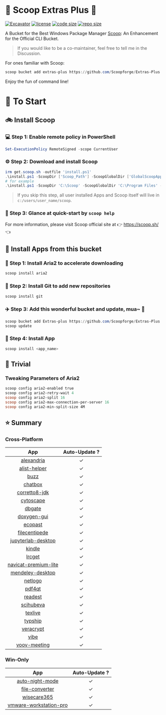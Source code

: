 # 🍨 Scoop Extras Plus 🍨

[![Excavator](https://github.com/Scoopforge/Extras-Plus/actions/workflows/ci.yml/badge.svg)](https://github.com/Scoopforge/Extras-Plus/actions/workflows/ci.yml)
[![license](https://img.shields.io/github/license/Scoopforge/Extras-Plus)](https://github.com/Scoopforge/Extras-Plus/blob/master/LICENSE)
[![code size](https://img.shields.io/github/languages/code-size/Scoopforge/Extras-Plus.svg)](https://img.shields.io/github/languages/code-size/Scoopforge/Extras-Plus.svg)
[![repo size](https://img.shields.io/github/repo-size/Scoopforge/Extras-Plus.svg)](https://img.shields.io/github/repo-size/Scoopforge/Extras-Plus.svg)

A Bucket for the Best Windows Package Manager [Scoop](https://github.com/ScoopInstaller/Scoop): An Enhancement for the Official CLI Bucket.

> If you would like to be a co-maintainer, feel free to tell me in the Discussion.

For ones familiar with Scoop:

```powershell
scoop bucket add extras-plus https://github.com/Scoopforge/Extras-Plus
```

Enjoy the fun of command line!

# 🏃 To Start

## 🚲 Install Scoop

### 💻 Step 1: Enable remote policy in PowerShell

```powershell
Set-ExecutionPolicy RemoteSigned -scope CurrentUser
```

### ⚙️ Step 2: Download and install Scoop

```powershell
irm get.scoop.sh -outfile 'install.ps1'
.\install.ps1 -ScoopDir ['Scoop_Path'] -ScoopGlobalDir ['GlobalScoopApps_Path'] -NoProxy
# for example
.\install.ps1 -ScoopDir 'C:\Scoop' -ScoopGlobalDir 'C:\Program Files' -NoProxy
```

> If you skip this step, all user installed Apps and Scoop itself will live in `c:/users/user_name/scoop`.

### 📖 Step 3: Glance at quick-start by `scoop help`

For more information, please visit Scoop official site at 👉 https://scoop.sh/ 👈

## 🚗 Install Apps from this bucket

### 🚋 Step 1: Install Aria2 to accelerate downloading

```powershell
scoop install aria2
```

### 🎫 Step 2: Install Git to add new repositories

```powershell
scoop install git
```

### ✈️ Step 3: Add this wonderful bucket and update, mua~ 💋

```powershell
scoop bucket add Extras-plus https://github.com/Scoopforge/Extras-Plus
scoop update
```

### 🚀 Step 4: Install App

```powershell
scoop install <app_name>
```

## 📝 Trivial

### Tweaking Parameters of Aria2

```powershell
scoop config aria2-enabled true
scoop config aria2-retry-wait 4
scoop config aria2-split 16
scoop config aria2-max-connection-per-server 16
scoop config aria2-min-split-size 4M
```

## ⭐️ Summary

### Cross-Platform

|                                     App                                      | Auto-Update ? |
| :--------------------------------------------------------------------------: | :-----------: |
|               [alexandria](https://github.com/btpf/Alexandria)               |       ✓       |
|          [alist-helper](https://github.com/Xmarmalade/alisthelper)           |       ✓       |
|                       [buzz](https://buzzcaptions.com)                       |       ✓       |
|                       [chatbox](https://chatboxai.app)                       |       ✓       |
|               [corretto8-jdk](https://aws.amazon.com/corretto)               |       ✓       |
|                      [cytoscape](https://cytoscape.org)                      |       ✓       |
|                         [dbgate](https://dbgate.org)                         |       ✓       |
|                     [doxygen-gui](http://www.doxygen.nl)                     |       ✓       |
|              [ecopast](https://github.com/EcoPasteHub/EcoPaste)              |       ✓       |
|          [filecentipede](https://github.com/filecxx/FileCentipede)           |       ✓       |
|    [jupyterlab-desktop](https://github.com/jupyterlab/jupyterlab-desktop)    |       ✓       |
|                   [kindle](https://amazon.com/kindleapps)                    |       ✓       |
|              [lrcget](https://github.com/tranxuanthang/lrcget)               |       ✓       |
| [navicat-premium-lite](https://navicat.com/en/products/navicat-premium-lite) |       ✓       |
|                 [mendeley-desktop](http://www.mendeley.com/)                 |       ✓       |
|               [netlogo](https://ccl.northwestern.edu/netlogo)                |       ✓       |
|                    [pdf4qt](https://jakubmelka.github.io)                    |       ✓       |
|                        [readest](https://readest.com)                        |       ✓       |
|               [scihubeva](https://github.com/leovan/SciHubEVA)               |       ✓       |
|                      [texlive](https://tug.org/texlive)                      |       ✓       |
|                [typship](https://github.com/sjfhsjfh/typship)                |       ✓       |
|                      [veracrypt](https://veracrypt.fr)                       |       ✓       |
|                 [vibe](https://github.com/thewh1teagle/vibe)                 |       ✓       |
|                   [voov-meeting](https://voovmeeting.com)                    |       ✓       |

### Win-Only

|                                        App                                        | Auto-Update ? |
| :-------------------------------------------------------------------------------: | :-----------: |
|      [auto-night-mode](https://github.com/Armin2208/Windows-Auto-Night-Mode)      |       ✓       |
|                   [file-converter](https://file-converter.org)                    |       ✓       |
|           [wisecare365](https://www.wisecleaner.com/wise-care-365.html)           |       ✓       |
| [vmware-workstation-pro](https://www.vmware.com/products/desktop-hypervisor.html) |       ✓       |
